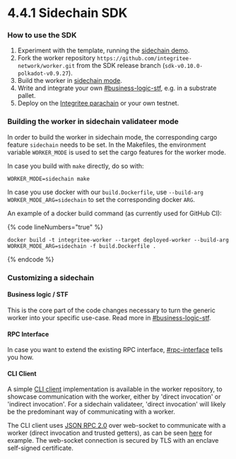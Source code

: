 # 4.4.1 Sidechain SDK

### **How to use the SDK**

1. Experiment with the template, running the [sidechain demo](../4.6-demos/4.6.1-sidechain-demo.md)​.
2. Fork the worker repository `https://github.com/integritee-network/worker.git` from the SDK release branch (`sdk-v0.10.0-polkadot-v0.9.27`).
3. Build the worker in [sidechain mode](4.4.1-sidechain-sdk.md#building-the-worker-in-sidechain-validateer-mode-a-hrefbuild-sidechain-mode-idbuild-sidechain-modea).
4. Write and integrate your own [#business-logic-stf](4.4.1-sidechain-sdk.md#business-logic-stf "mention"), e.g. in a substrate pallet.
5. Deploy on the [Integritee parachain](4.4.7-integritee-parachain-integration.md) or your own testnet.

### **Building the worker in sidechain validateer mode** <a href="#build-sidechain-mode" id="build-sidechain-mode"></a>

In order to build the worker in sidechain mode, the corresponding cargo feature `sidechain` needs to be set. In the Makefiles, the environment variable `WORKER_MODE` is used to set the cargo features for the worker mode.

In case you build with `make` directly, do so with:

`WORKER_MODE=sidechain make`

In case you use docker with our `build.Dockerfile`, use `--build-arg WORKER_MODE_ARG=sidechain` to set the corresponding docker `ARG`.

An example of a docker build command (as currently used for GitHub CI):

{% code lineNumbers="true" %}
```
docker build -t integritee-worker --target deployed-worker --build-arg WORKER_MODE_ARG=sidechain -f build.Dockerfile .
```
{% endcode %}

### **Customizing a sidechain**

#### **Business logic / STF**

This is the core part of the code changes necessary to turn the generic worker into your specific use-case. Read more in [#business-logic-stf](4.4.1-sidechain-sdk.md#business-logic-stf "mention").

#### **RPC Interface**

In case you want to extend the existing RPC interface, [#rpc-interface](4.4.1-sidechain-sdk.md#rpc-interface "mention") tells you how.

#### **CLI Client**

A simple [CLI client](https://github.com/integritee-network/worker/tree/master/cli) implementation is available in the worker repository, to showcase communication with the worker, either by 'direct invocation' or 'indirect invocation'. For a sidechain validateer, 'direct invocation' will likely be the predominant way of communicating with a worker.

The CLI client uses [JSON RPC 2.0](https://www.jsonrpc.org/specification) over web-socket to communicate with a worker (direct invocation and trusted getters), as can be seen [here](https://github.com/integritee-network/worker/blob/a9a5afdb2de093de0062d7cb7ad302b8501e24a0/cli/src/trusted\_operation.rs#L226) for example. The web-socket connection is secured by TLS with an enclave self-signed certificate.
